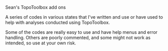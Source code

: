 Sean's TopoToolbox add ons

A series of codes in various states that I've written and use or have used to help with analyses conducted using TopoToolbox.

Some of the codes are really easy to use and have help menus and error handling. Others are poorly commented, and some might not work as intended, so use at your own risk.
